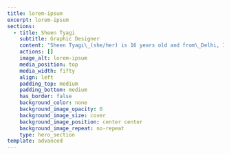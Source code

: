 ```yaml
---
title: lorem-ipsum
excerpt: lorem-ipsum
sections:
  - title: Sheen Tyagi
    subtitle: Graphic Designer
    content: "Sheen Tyagi\_(she/her) is 16 years old and from\_Delhi, India![](https://a.slack-edge.com/production-standard-emoji-assets/13.0/apple-medium/1f1ee-1f1f3@2x.png).\_ She is very passionate about\_Women Rights\_in respect to work opportunities and self-dependence. She is also passionate about climate change and wishes to change the world. She sees herself working among people as a social worker,either as an entrepreneur serving people with better choices or advocating my beliefs by joining global communities such as the UN. She loves taking part in MUNs and Debates. She’s the President of GirlUp Nation club of the GirlUp Campaign by the United Nations Foundation, having members from India, Brazil, USA and Egypt. Their motto is to make everyone aware of the issues faced by women in the modern society and fight for their rights in all spheres of life. She is a graphic designer at We Need To Talk. Her social profiles are\_@sheentyagi\_on Instagram and @sheencarlisle5 on Twitter.\n"
    actions: []
    image_alt: lorem-ipsum
    media_position: top
    media_width: fifty
    align: left
    padding_top: medium
    padding_bottom: medium
    has_border: false
    background_color: none
    background_image_opacity: 0
    background_image_size: cover
    background_image_position: center center
    background_image_repeat: no-repeat
    type: hero_section
template: advanced
---
```

